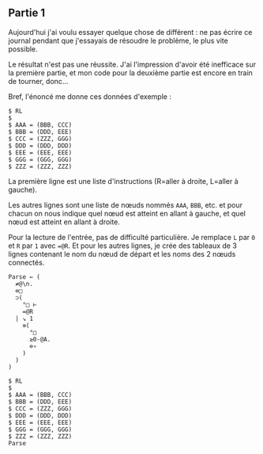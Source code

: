 ## Partie 1

Aujourd'hui j'ai voulu essayer quelque chose de différent : ne pas écrire ce journal pendant que j'essayais de résoudre le problème, le plus vite possible.

Le résultat n'est pas une réussite. J'ai l'impression d'avoir été inefficace sur la première partie, et mon code pour la deuxième partie est encore en train de tourner, donc…

Bref, l'énoncé me donne ces données d'exemple :

```no_run
$ RL
$
$ AAA = (BBB, CCC)
$ BBB = (DDD, EEE)
$ CCC = (ZZZ, GGG)
$ DDD = (DDD, DDD)
$ EEE = (EEE, EEE)
$ GGG = (GGG, GGG)
$ ZZZ = (ZZZ, ZZZ)
```

La première ligne est une liste d'instructions (R=aller à droite, L=aller à gauche).

Les autres lignes sont une liste de nœuds nommés `AAA`, `BBB`, etc. et pour chacun on nous indique quel nœud est atteint en allant à gauche, et quel nœud est atteint en allant à droite.

Pour la lecture de l'entrée, pas de difficulté particulière. Je remplace `L` par `0` et `R` par `1` avec `=@R`. Et pour les autres lignes, je crée des tableaux de 3 lignes contenant le nom du nœud de départ et les noms des 2 nœuds connectés.

```
Parse ← (
  ≠@\n.
  ⊜□
  ⊃(
    °□ ⊢
    =@R
  | ↘ 1
    ≡(
      °□
      ≥0-@A.
      ⊜∘
    )
  )
)

$ RL
$
$ AAA = (BBB, CCC)
$ BBB = (DDD, EEE)
$ CCC = (ZZZ, GGG)
$ DDD = (DDD, DDD)
$ EEE = (EEE, EEE)
$ GGG = (GGG, GGG)
$ ZZZ = (ZZZ, ZZZ)
Parse
```
